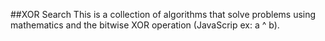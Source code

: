 ##XOR Search
This is a collection of algorithms that solve problems using mathematics and the
bitwise XOR operation (JavaScrip ex: a ^ b).
